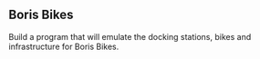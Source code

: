 ## Boris Bikes

Build a program that will emulate the docking stations, bikes and infrastructure for Boris Bikes.
